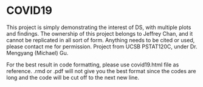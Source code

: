 # COVID19

This project is simply demonstrating the interest of DS, with multiple plots and findings. The ownership of this project belongs to Jeffrey Chan, and it cannot be replicated in all sort of form. Anything needs to be cited or used, please contact me for permission. Project from UCSB PSTAT120C, under Dr. Mengyang (Michael) Gu.

For the best result in code formatting, please use covid19.html file as reference. .rmd or .pdf will not give you the best format since the codes are long and the code will be cut off to the next new line. 

